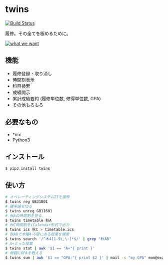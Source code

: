 twins
=====
[![Build Status](https://travis-ci.org/coins13/twins.svg?branch=master)](https://travis-ci.org/coins13/twins)

履修。その全てを極めるために。

[![what we want](http://imgs.xkcd.com/comics/university_website.png)](https://xkcd.com/773/)

機能
---
- 履修登録・取り消し
- 時間割表示
- 科目検索
- 成績開示
- 累計成績要約 (履修単位数, 修得単位数, GPA)
- その他もろもろ

必要なもの
---------
- *nix
- Python3

インストール
-----------
```
$ pip3 install twins
```

使い方
-----
```sh
# オペレーティングシステムIIを履修
$ twins reg GB31801
# 確率論を切る
$ twins unreg GB11601
# 秋Aの時間割を見る
$ twins timetable 秋A
# 秋C時間割をiCalendar形式で出力
$ twins ics 秋C > timetable.ics
# 秋ABで木曜4-6限にある授業を検索
$ twins search '/^木4[1-9\,\-]*$/' | grep "秋AB"
# A+とった授業
$ twins stat | awk '$1 == "A+"{ print }'
# 母親にGPAを教える
$ twins sum | awk '$1 == "GPA:"{ print $2 }' | mail -s "my GPA" mom@example.com
```
